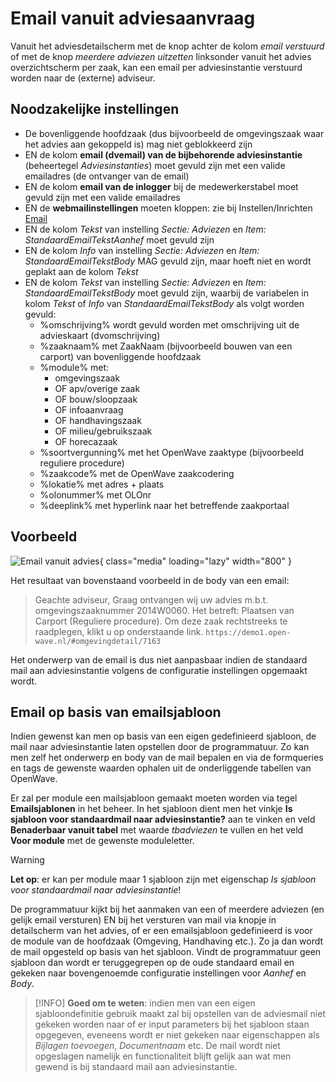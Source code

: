 # Email vanuit adviesaanvraag

Vanuit het adviesdetailscherm met de knop achter de kolom _email verstuurd_ of met de knop _meerdere adviezen uitzetten_ linksonder vanuit het advies overzichtscherm per zaak, kan een email per adviesinstantie verstuurd worden naar de (externe) adviseur.

## Noodzakelijke instellingen

- De bovenliggende hoofdzaak (dus bijvoorbeeld de omgevingszaak waar het advies aan gekoppeld is) mag niet geblokkeerd zijn
- EN de kolom **email (dvemail) van de bijbehorende adviesinstantie** (beheertegel _Adviesinstanties_) moet gevuld zijn met een valide emailadres (de ontvanger van de email)
- EN de kolom **email van de inlogger** bij de medewerkerstabel moet gevuld zijn met een valide emailadres
- EN de **webmailinstellingen** moeten kloppen: zie bij Instellen/Inrichten [Email](/instellen_inrichten/email.md)
- EN de kolom _Tekst_ van instelling _Sectie: Adviezen_ en _Item: StandaardEmailTekstAanhef_ moet gevuld zijn
- EN de kolom _Info_ van instelling _Sectie: Adviezen_ en _Item: StandaardEmailTekstBody_ MAG gevuld zijn, maar hoeft niet en wordt geplakt aan de kolom _Tekst_
- EN de kolom _Tekst_ van instelling _Sectie: Adviezen_ en _Item: StandaardEmailTekstBody_ moet gevuld zijn, waarbij de variabelen in kolom _Tekst_ of _Info_ van _StandaardEmailTekstBody_ als volgt worden gevuld:
  - %omschrijving% wordt gevuld worden met omschrijving uit de advieskaart (dvomschrijving)
  - %zaaknaam% met ZaakNaam (bijvoorbeeld bouwen van een carport) van bovenliggende hoofdzaak
  - %module% met:
    - omgevingszaak
    - OF apv/overige zaak
    - OF bouw/sloopzaak
    - OF infoaanvraag
    - OF handhavingszaak
    - OF milieu/gebruikszaak
    - OF horecazaak
  - %soortvergunning% met het OpenWave zaaktype (bijvoorbeeld reguliere procedure)
  - %zaakcode% met de OpenWave zaakcodering
  - %lokatie% met adres + plaats
  - %olonummer% met OLOnr
  - %deeplink% met hyperlink naar het betreffende zaakportaal

## Voorbeeld

![Email vanuit advies](/docs/img/applicatiebeheer/probleemoplossing/kaart/emailvanuitadvies.png){ class="media" loading="lazy" width="800" }

Het resultaat van bovenstaand voorbeeld in de body van een email:

> Geachte adviseur,
> Graag ontvangen wij uw advies m.b.t. omgevingszaaknummer 2014W0060.
> Het betreft: Plaatsen van Carport (Reguliere procedure).
> Om deze zaak rechtstreeks te raadplegen, klikt u op onderstaande link.
> `https://demo1.open-wave.nl/#omgevingdetail/7163`

Het onderwerp van de email is dus niet aanpasbaar indien de standaard mail aan adviesinstantie volgens de configuratie instellingen opgemaakt wordt.

## Email op basis van emailsjabloon

Indien gewenst kan men op basis van een eigen gedefinieerd sjabloon, de mail naar adviesinstantie laten opstellen door de programmatuur. Zo kan men zelf het onderwerp en body van de mail bepalen en via de formqueries en tags de gewenste waarden ophalen uit de onderliggende tabellen van OpenWave.

Er zal per module een mailsjabloon gemaakt moeten worden via tegel **Emailsjablonen** in het beheer. In het sjabloon dient men het vinkje **Is sjabloon voor standaardmail naar adviesinstantie?** aan te vinken en veld **Benaderbaar vanuit tabel** met waarde _tbadviezen_ te vullen en het veld **Voor module** met de gewenste moduleletter.

> [!WARNING]
> **Let op**: er kan per module maar 1 sjabloon zijn met eigenschap _Is sjabloon voor standaardmail naar adviesinstantie_!

De programmatuur kijkt bij het aanmaken van een of meerdere adviezen (en gelijk email versturen) EN bij het versturen van mail via knopje in detailscherm van het advies, of er een emailsjabloon gedefinieerd is voor de module van de hoofdzaak (Omgeving, Handhaving etc.). Zo ja dan wordt de mail opgesteld op basis van het sjabloon. Vindt de programmatuur geen sjabloon dan wordt er teruggegrepen op de oude standaard email en gekeken naar bovengenoemde configuratie instellingen voor _Aanhef_ en _Body_.

> [!INFO]
> **Goed om te weten**: indien men van een eigen sjabloondefinitie gebruik maakt zal bij opstellen van de adviesmail niet gekeken worden naar of er input parameters bij het sjabloon staan opgegeven, eveneens wordt er niet gekeken naar eigenschappen als _Bijlagen toevoegen_, _Documentnaam_ etc. De mail wordt niet opgeslagen namelijk en functionaliteit blijft gelijk aan wat men gewend is bij standaard mail aan adviesinstantie.
